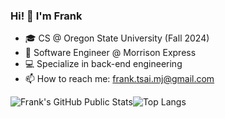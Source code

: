 <h3>Hi! 👋 I'm Frank </h3>

- 🎓 CS @ Oregon State University (Fall 2024) 
- 💼 Software Engineer @ Morrison Express
- 💻 Specialize in back-end engineering
- 📫 How to reach me: frank.tsai.mj@gmail.com

<div style="display: flex; align-items: center;">
  <img src="https://github-readme-stats.vercel.app/api?username=franktsai127&show_icons=true&theme=prussian&include_all_commits=True&hide=stars" alt="Frank's GitHub Public Stats"/>
  <img src="https://github-readme-stats.vercel.app/api/top-langs/?username=anuraghazra&layout=compact" alt="Top Langs"/>
</div>
